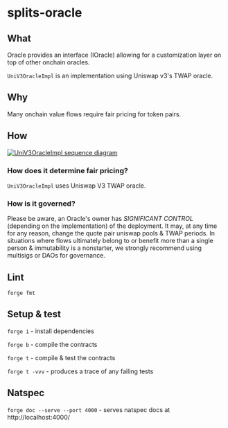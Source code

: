 # splits-oracle

## What

Oracle provides an interface (IOracle) allowing for a customization layer on top of other onchain oracles.

`UniV3OracleImpl` is an implementation using Uniswap v3's TWAP oracle.

## Why

Many onchain value flows require fair pricing for token pairs.

## How

[![UniV3OracleImpl sequence diagram](https://mermaid.ink/svg/pako:eNqNk01PAjEQhv9KU0P2ICTEXT7SAwmLbOLBqDFy2suwO2Bjt13bWZQY_rv7IcICMV7aSfu870wn0y-emBS54J3OV6wZk1qSYHXImEevmKEnmLcEh173-HQBVsJSofN-8fpyZTRFkEm1rXQVpPbCRoyfNDPK2Or6ahiObsb9FpBbmYHdHpjIj4JoeIkJjU3R_unmMDE6bfkN5_NROLpMnTr2g9F40GYhIbkBkkb_Aya0JFvZp4MwiGYXoVO_wPfHs6nXkLtqK5ddpxPrWDt8L1AneCthbSFjrKGmSibYm0yuX7Rc-A8WEoV3Wa4EWyM9FYZwmplCk2twZUzO5hu0W5aDtIeaTuQ_ju4D8oX_aIxygpUdc4WiluYIKCW9syJIJm-NAHXaBOeZevUjBIOmUt7lGdoMZFpOaT1pMa8nMOaiDFNcQVUGL1tTolCQed7qhAuyBXZ5kadA-y5xsQLlylNMJRl730x-_QF234Rk7Ds?type=png)](https://mermaid.live/edit#pako:eNqNk01PAjEQhv9KU0P2ICTEXT7SAwmLbOLBqDFy2suwO2Bjt13bWZQY_rv7IcICMV7aSfu870wn0y-emBS54J3OV6wZk1qSYHXImEevmKEnmLcEh173-HQBVsJSofN-8fpyZTRFkEm1rXQVpPbCRoyfNDPK2Or6ahiObsb9FpBbmYHdHpjIj4JoeIkJjU3R_unmMDE6bfkN5_NROLpMnTr2g9F40GYhIbkBkkb_Aya0JFvZp4MwiGYXoVO_wPfHs6nXkLtqK5ddpxPrWDt8L1AneCthbSFjrKGmSibYm0yuX7Rc-A8WEoV3Wa4EWyM9FYZwmplCk2twZUzO5hu0W5aDtIeaTuQ_ju4D8oX_aIxygpUdc4WiluYIKCW9syJIJm-NAHXaBOeZevUjBIOmUt7lGdoMZFpOaT1pMa8nMOaiDFNcQVUGL1tTolCQed7qhAuyBXZ5kadA-y5xsQLlylNMJRl730x-_QF234Rk7Ds)

### How does it determine fair pricing?

`UniV3OracleImpl` uses Uniswap V3 TWAP oracle.

### How is it governed?

Please be aware, an Oracle's owner has _SIGNIFICANT CONTROL_ (depending on the implementation) of the deployment. It may, at any time for any reason, change the quote pair uniswap pools & TWAP periods. In situations where flows ultimately belong to or benefit more than a single person & immutability is a nonstarter, we strongly recommend using multisigs or DAOs for governance.

## Lint

`forge fmt`

## Setup & test

`forge i` - install dependencies

`forge b` - compile the contracts

`forge t` - compile & test the contracts

`forge t -vvv` - produces a trace of any failing tests

## Natspec

`forge doc --serve --port 4000` - serves natspec docs at http://localhost:4000/
